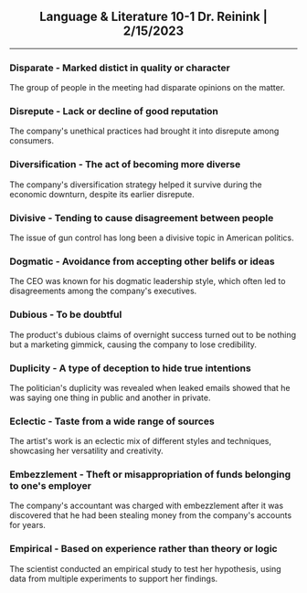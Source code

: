 <h2 align="center">
   <b>Language & Literature 10-1 Dr. Reinink</b> | 2/15/2023
</h2>
<hr>

### **Disparate** - Marked distict in quality or character
The group of people in the meeting had disparate opinions on the matter.

### **Disrepute** - Lack or decline of good reputation
The company's unethical practices had brought it into disrepute among consumers.

### **Diversification** - The act of becoming more diverse
The company's diversification strategy helped it survive during the economic downturn, despite its earlier disrepute.

### **Divisive** - Tending to cause disagreement between people
The issue of gun control has long been a divisive topic in American politics.

### **Dogmatic** - Avoidance from accepting other belifs or ideas
The CEO was known for his dogmatic leadership style, which often led to disagreements among the company's executives.

### **Dubious** - To be doubtful
The product's dubious claims of overnight success turned out to be nothing but a marketing gimmick, causing the company to lose credibility.

### **Duplicity** - A type of deception to hide true intentions
The politician's duplicity was revealed when leaked emails showed that he was saying one thing in public and another in private.

### **Eclectic** - Taste from a wide range of sources
The artist's work is an eclectic mix of different styles and techniques, showcasing her versatility and creativity.

### **Embezzlement** - Theft or misappropriation of funds belonging to one's employer
The company's accountant was charged with embezzlement after it was discovered that he had been stealing money from the company's accounts for years.

### **Empirical** - Based on experience rather than theory or logic
The scientist conducted an empirical study to test her hypothesis, using data from multiple experiments to support her findings.